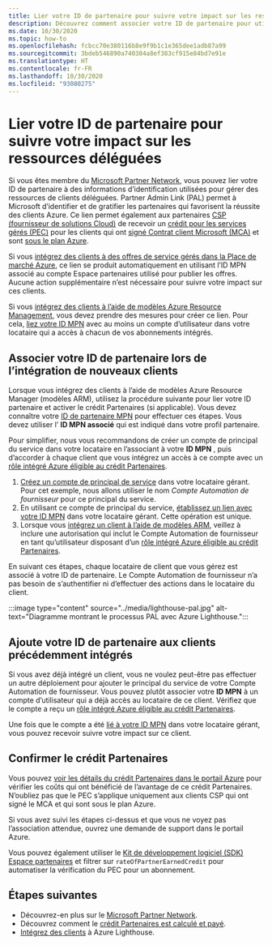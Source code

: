 ```yaml
---
title: Lier votre ID de partenaire pour suivre votre impact sur les ressources déléguées
description: Découvrez comment associer votre ID de partenaire pour utiliser le crédit Partenaires sur des ressources de clients que vous gérez par le biais d’Azure Lighthouse.
ms.date: 10/30/2020
ms.topic: how-to
ms.openlocfilehash: fcbcc70e380116b8e9f9b1c1e365dee1adb87a99
ms.sourcegitcommit: 3bdeb546890a740384a8ef383cf915e84bd7e91e
ms.translationtype: HT
ms.contentlocale: fr-FR
ms.lasthandoff: 10/30/2020
ms.locfileid: "93080275"
---
```

# <a name="link-your-partner-id-to-track-your-impact-on-delegated-resources"></a>Lier votre ID de partenaire pour suivre votre impact sur les ressources déléguées 

Si vous êtes membre du [Microsoft Partner Network](https://partner.microsoft.com/), vous pouvez lier votre ID de partenaire à des informations d’identification utilisées pour gérer des ressources de clients déléguées. Partner Admin Link (PAL) permet à Microsoft d’identifier et de gratifier les partenaires qui favorisent la réussite des clients Azure. Ce lien permet également aux partenaires [CSP (fournisseur de solutions Cloud)](/partner-center/csp-overview) de recevoir un [crédit pour les services gérés (PEC)](/partner-center/partner-earned-credit) pour les clients qui ont [signé Contrat client Microsoft (MCA)](/partner-center/confirm-customer-agreement) et sont [sous le plan Azure](/partner-center/azure-plan-get-started).

Si vous [intégrez des clients à des offres de service gérés dans la Place de marché Azure](publish-managed-services-offers.md), ce lien se produit automatiquement en utilisant l’ID MPN associé au compte Espace partenaires utilisé pour publier les offres. Aucune action supplémentaire n’est nécessaire pour suivre votre impact sur ces clients.

Si vous [intégrez des clients à l’aide de modèles Azure Resource Management](onboard-customer.md), vous devez prendre des mesures pour créer ce lien. Pour cela, [liez votre ID MPN](../../cost-management-billing/manage/link-partner-id.md) avec au moins un compte d’utilisateur dans votre locataire qui a accès à chacun de vos abonnements intégrés.

## <a name="associate-your-partner-id-when-you-onboard-new-customers"></a>Associer votre ID de partenaire lors de l’intégration de nouveaux clients

Lorsque vous intégrez des clients à l’aide de modèles Azure Resource Manager (modèles ARM), utilisez la procédure suivante pour lier votre ID partenaire et activer le crédit Partenaires (si applicable). Vous devez connaître votre [ID de partenaire MPN](/partner-center/partner-center-account-setup#locate-your-mpn-id) pour effectuer ces étapes. Vous devez utiliser l’ **ID MPN associé** qui est indiqué dans votre profil partenaire.

Pour simplifier, nous vous recommandons de créer un compte de principal du service dans votre locataire en l’associant à votre **ID MPN** , puis d’accorder à chaque client que vous intégrez un accès à ce compte avec un [rôle intégré Azure éligible au crédit Partenaires](/partner-center/azure-roles-perms-pec).

1. [Créez un compte de principal de service](../../active-directory/develop/howto-authenticate-service-principal-powershell.md) dans votre locataire gérant. Pour cet exemple, nous allons utiliser le nom *Compte Automation de fournisseur* pour ce principal du service.
1. En utilisant ce compte de principal du service, [établissez un lien avec votre ID MPN](../../cost-management-billing/manage/link-partner-id.md#link-to-a-partner-id) dans votre locataire gérant. Cette opération est unique.
1. Lorsque vous [intégrez un client à l’aide de modèles ARM](onboard-customer.md), veillez à inclure une autorisation qui inclut le Compte Automation de fournisseur en tant qu’utilisateur disposant d’un [rôle intégré Azure éligible au crédit Partenaires](/partner-center/azure-roles-perms-pec).

En suivant ces étapes, chaque locataire de client que vous gérez est associé à votre ID de partenaire. Le Compte Automation de fournisseur n’a pas besoin de s’authentifier ni d’effectuer des actions dans le locataire du client.

:::image type="content" source="../media/lighthouse-pal.jpg" alt-text="Diagramme montrant le processus PAL avec Azure Lighthouse.":::

## <a name="add-your-partner-id-to-previously-onboarded-customers"></a>Ajoute votre ID de partenaire aux clients précédemment intégrés

Si vous avez déjà intégré un client, vous ne voulez peut-être pas effectuer un autre déploiement pour ajouter le principal du service de votre Compte Automation de fournisseur. Vous pouvez plutôt associer votre **ID MPN** à un compte d’utilisateur qui a déjà accès au locataire de ce client. Vérifiez que le compte a reçu un [rôle intégré Azure éligible au crédit Partenaires](/partner-center/azure-roles-perms-pec).

Une fois que le compte a été [lié à votre ID MPN](../../cost-management-billing/manage/link-partner-id.md#link-to-a-partner-id) dans votre locataire gérant, vous pouvez recevoir suivre votre impact sur ce client.

## <a name="confirm-partner-earned-credit"></a>Confirmer le crédit Partenaires

Vous pouvez [voir les détails du crédit Partenaires dans le portail Azure](/partner-center/partner-earned-credit-explanation#azure-cost-management) pour vérifier les coûts qui ont bénéficié de l’avantage de ce crédit Partenaires. N’oubliez pas que le PEC s’applique uniquement aux clients CSP qui ont signé le MCA et qui sont sous le plan Azure.

Si vous avez suivi les étapes ci-dessus et que vous ne voyez pas l’association attendue, ouvrez une demande de support dans le portail Azure.

Vous pouvez également utiliser le [Kit de développement logiciel (SDK) Espace partenaires](/partner-center/develop/get-invoice-unbilled-consumption-lineitems) et filtrer sur `rateOfPartnerEarnedCredit` pour automatiser la vérification du PEC pour un abonnement.

## <a name="next-steps"></a>Étapes suivantes

- Découvrez-en plus sur le [Microsoft Partner Network](/partner-center/mpn-overview).
- Découvrez comment le [crédit Partenaires est calculé et payé](/partner-center/partner-earned-credit-explanation).
- [Intégrez des clients](onboard-customer.md) à Azure Lighthouse.